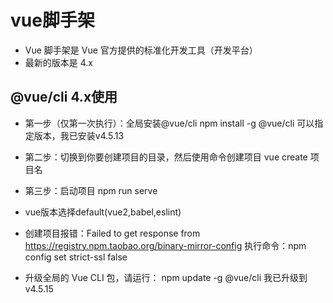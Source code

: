 # vue脚手架
- Vue 脚手架是 Vue 官方提供的标准化开发工具（开发平台）
- 最新的版本是 4.x

## @vue/cli  4.x使用
* 第一步（仅第一次执行）：全局安装@vue/cli
   npm install -g @vue/cli   可以指定版本，我已安装v4.5.13
* 第二步：切换到你要创建项目的目录，然后使用命令创建项目
    vue create 项目名
* 第三步：启动项目
    npm run serve
    
* vue版本选择default(vue2,babel,eslint)

* 创建项目报错：Failed to get response from https://registry.npm.taobao.org/binary-mirror-config
    执行命令：npm config set strict-ssl false

* 升级全局的 Vue CLI 包，请运行： npm update -g @vue/cli
  我已升级到v4.5.15

